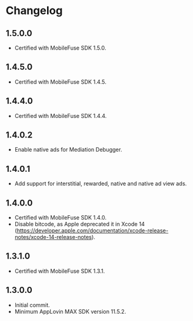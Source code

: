 # Changelog

## 1.5.0.0
* Certified with MobileFuse SDK 1.5.0.

## 1.4.5.0
* Certified with MobileFuse SDK 1.4.5.

## 1.4.4.0
* Certified with MobileFuse SDK 1.4.4.

## 1.4.0.2
* Enable native ads for Mediation Debugger.

## 1.4.0.1
* Add support for interstitial, rewarded, native and native ad view ads.

## 1.4.0.0
* Certified with MobileFuse SDK 1.4.0.
* Disable bitcode, as Apple deprecated it in Xcode 14 (https://developer.apple.com/documentation/xcode-release-notes/xcode-14-release-notes).

## 1.3.1.0
* Certified with MobileFuse SDK 1.3.1. 

## 1.3.0.0
* Initial commit.
* Minimum AppLovin MAX SDK version 11.5.2.
